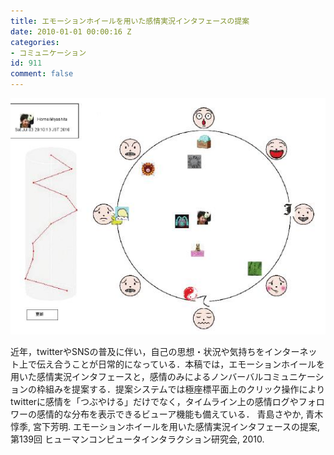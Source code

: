 ```yaml
---
title: エモーションホイールを用いた感情実況インタフェースの提案
date: 2010-01-01 00:00:16 Z
categories:
- コミュニケーション
id: 911
comment: false
---
```


[![emowh](/wp-content/uploads/2015/05/emowh.jpg)](/wp-content/uploads/2015/05/emowh.jpg)


近年，twitterやSNSの普及に伴い，自己の思想・状況や気持ちをインターネット上で伝え合うことが日常的になっている．本稿では，エモーションホイールを用いた感情実況インタフェースと，感情のみによるノンバーバルコミュニケーションの枠組みを提案する．提案システムでは極座標平面上のクリック操作によりtwitterに感情を「つぶやける」だけでなく，タイムライン上の感情ログやフォロワーの感情的な分布を表示できるビューア機能も備えている．
青島さやか, 青木惇季, 宮下芳明. エモーションホイールを用いた感情実況インタフェースの提案, 第139回 ヒューマンコンピュータインタラクション研究会, 2010.
